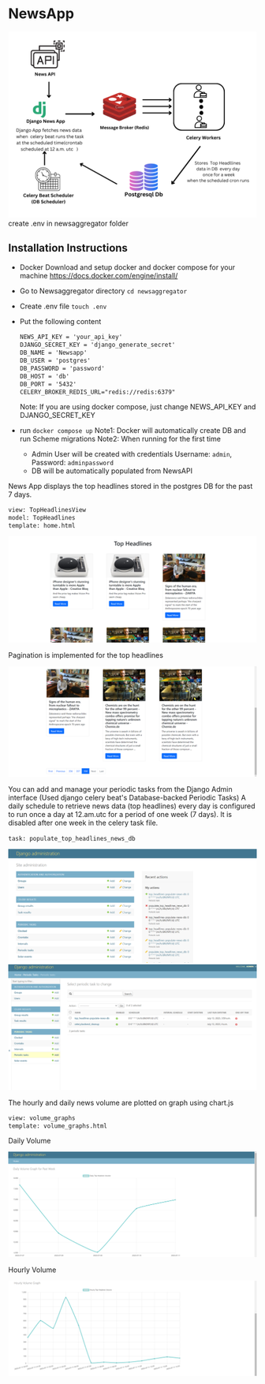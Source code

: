 # NewsApp
 ![NewsApp](doc_images/NewsApi.png)
create .env in newsaggregator folder 

## Installation Instructions

- Docker
Download and setup docker and docker compose for your machine 
https://docs.docker.com/engine/install/

- Go to Newsaggregator directory
`cd newsaggregator`

- Create .env file
`touch .env`


- Put the following content
	```
	NEWS_API_KEY = 'your_api_key'
	DJANGO_SECRET_KEY = 'django_generate_secret'
	DB_NAME = 'Newsapp'
	DB_USER = 'postgres'
	DB_PASSWORD = 'password'
	DB_HOST = 'db'
	DB_PORT = '5432'
	CELERY_BROKER_REDIS_URL="redis://redis:6379"
	```
	Note: If you are using docker compose, just change NEWS_API_KEY and DJANGO_SECRET_KEY

- run `docker compose up`
	Note1: Docker will automatically create DB and run Scheme migrations
	Note2: When running for the first time
	- Admin User will be created with credentials Username: `admin`, Password: `adminpassword`
	- DB will be automatically populated from NewsAPI
  

News App displays the top headlines stored in the postgres DB for the past 7 days.
```
view: TopHeadlinesView
model: TopHeadlines
template: home.html
```

![NewsApp](doc_images/home.png)

Pagination is implemented for the top headlines  
 
![NewsApp](doc_images/home_pagination.png)

You can add and manage your periodic tasks from the Django Admin interface (Used django celery beat's  Database-backed Periodic Tasks) 
A daily schedule to retrieve news data (top headlines) every day is configured to run once a day at 12.am.utc for a period of one week (7 days). It is disabled after one week in the celery task file.

`task: populate_top_headlines_news_db`

![NewsApp](doc_images/admin.png) 
![NewsApp](doc_images/admin_tasks.png)

The hourly and daily news volume are plotted on graph using chart.js
```
view: volume_graphs
template: volume_graphs.html
 ```
Daily Volume

![NewsApp](doc_images/graph_daily.png)

Hourly Volume

![NewsApp](doc_images/graph_hourly.png)
